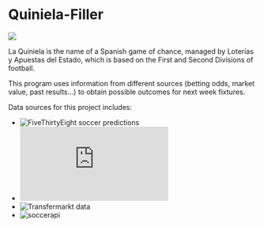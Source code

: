 # Quiniela-Filler

![](https://upload.wikimedia.org/wikipedia/commons/5/51/La_Quiniela.jpg)

La Quiniela is the name of a Spanish game of chance, managed by Loterías y Apuestas del Estado, which is based on the First and Second Divisions of football. 

This program uses information from different sources (betting odds, market value, past results...) to obtain possible outcomes for next week fixtures.

Data sources for this project includes:
* ![FiveThirtyEight soccer predictions](https://data.fivethirtyeight.com/#soccer-spi)
* ![Football-Data.co.uk](https://www.football-data.co.uk/spainm.php)
* ![Transfermarkt data](https://www.transfermarkt.com/primera-division/startseite/wettbewerb/ES1)
* ![soccerapi](https://github.com/S1M0N38/soccerapi)

